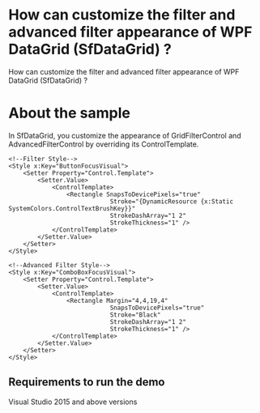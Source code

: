 # How can customize the filter and advanced filter appearance of  WPF DataGrid (SfDataGrid) ? 

How can customize the filter and advanced filter appearance of  WPF DataGrid (SfDataGrid) ? 

# About the sample

In SfDataGrid, you customize the appearance of GridFilterControl and AdvancedFilterControl by overriding its ControlTemplate.

```Xaml
<!--Filter Style-->
<Style x:Key="ButtonFocusVisual">
    <Setter Property="Control.Template">
        <Setter.Value>
            <ControlTemplate>
                <Rectangle SnapsToDevicePixels="true"
                            Stroke="{DynamicResource {x:Static SystemColors.ControlTextBrushKey}}"
                            StrokeDashArray="1 2"
                            StrokeThickness="1" />
            </ControlTemplate>
        </Setter.Value>
    </Setter>
</Style>

<!--Advanced Filter Style-->
<Style x:Key="ComboBoxFocusVisual">
    <Setter Property="Control.Template">
        <Setter.Value>
            <ControlTemplate>
                <Rectangle Margin="4,4,19,4"
                            SnapsToDevicePixels="true"
                            Stroke="Black"
                            StrokeDashArray="1 2"
                            StrokeThickness="1" />
            </ControlTemplate>
        </Setter.Value>
    </Setter>
</Style>
```
## Requirements to run the demo
 Visual Studio 2015 and above versions
